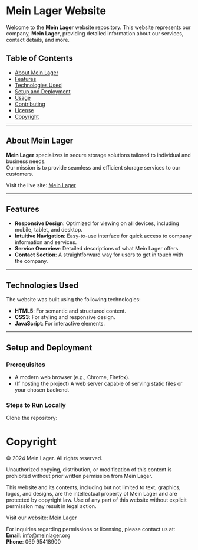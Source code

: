 # Mein Lager Website

Welcome to the **Mein Lager** website repository. This website represents our company, **Mein Lager**, providing detailed information about our services, contact details, and more.

## Table of Contents

- [About Mein Lager](#about-mein-lager)
- [Features](#features)
- [Technologies Used](#technologies-used)
- [Setup and Deployment](#setup-and-deployment)
- [Usage](#usage)
- [Contributing](#contributing)
- [License](#license)
- [Copyright](#copyright)

---

## About Mein Lager

**Mein Lager** specializes in secure storage solutions tailored to individual and business needs.  
Our mission is to provide seamless and efficient storage services to our customers.

Visit the live site: [Mein Lager](https://ferrannl.github.io/meinlager/index.html)

---

## Features

- **Responsive Design**: Optimized for viewing on all devices, including mobile, tablet, and desktop.
- **Intuitive Navigation**: Easy-to-use interface for quick access to company information and services.
- **Service Overview**: Detailed descriptions of what Mein Lager offers.
- **Contact Section**: A straightforward way for users to get in touch with the company.

---

## Technologies Used

The website was built using the following technologies:

- **HTML5**: For semantic and structured content.
- **CSS3**: For styling and responsive design.
- **JavaScript**: For interactive elements.

---

## Setup and Deployment

### Prerequisites
- A modern web browser (e.g., Chrome, Firefox).
- (If hosting the project) A web server capable of serving static files or your chosen backend.

### Steps to Run Locally
Clone the repository:


# Copyright

© 2024 Mein Lager. All rights reserved.

Unauthorized copying, distribution, or modification of this content is prohibited without prior written permission from Mein Lager.

This website and its contents, including but not limited to text, graphics, logos, and designs, are the intellectual property of Mein Lager and are protected by copyright law. Use of any part of this website without explicit permission may result in legal action.

Visit our website: [Mein Lager](https://meinlager.org/)

For inquiries regarding permissions or licensing, please contact us at:  
**Email**: [info@meinlager.org](mailto:info@meinlager.org)  
**Phone**: 069 95418900
